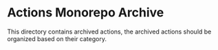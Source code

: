 # Actions Monorepo Archive

This directory contains archived actions, the archived actions should be organized based on their category.
